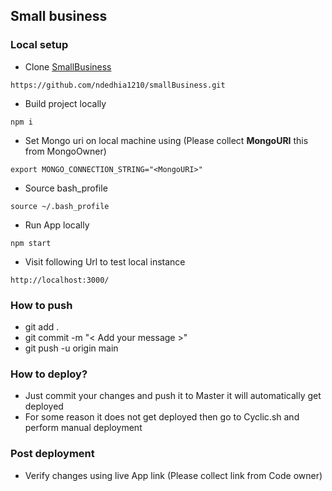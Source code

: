 ## Small business

### Local setup 
- Clone [SmallBusiness](https://github.com/ndedhia1210/smallBusiness) 
```
https://github.com/ndedhia1210/smallBusiness.git
```

- Build project locally 
```
npm i
```

- Set Mongo uri on local machine using (Please collect **MongoURI** this from MongoOwner)
```
export MONGO_CONNECTION_STRING="<MongoURI>"
````

- Source bash_profile
```
source ~/.bash_profile 
```

- Run App locally
```
npm start
```

- Visit following Url to test local instance
```
http://localhost:3000/
```


### How to push
- git add .
- git commit -m "< Add your message >"
- git push -u origin main


### How to deploy?
- Just commit your changes and push it to Master it will automatically get deployed
- For some reason it does not get deployed then go to Cyclic.sh and perform manual deployment

### Post deployment
- Verify changes using live App link (Please collect link from Code owner)
